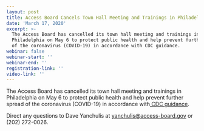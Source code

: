 ```yaml
---
layout: post
title: Access Board Cancels Town Hall Meeting and Trainings in Philadelphia
date: 'March 17, 2020'
excerpt: >-
  The Access Board has cancelled its town hall meeting and trainings in
  Philadelphia on May 6 to protect public health and help prevent further spread
  of the coronavirus (COVID-19) in accordance with CDC guidance.
webinar: false
webinar-start: ''
webinar-end: ''
registration-link: ''
video-link: ''
---
```

The Access Board has cancelled its town hall meeting and trainings in Philadelphia on May 6 to protect public health and help prevent further spread of the coronavirus (COVID-19) in accordance with[ CDC guidance](https://www.cdc.gov/coronavirus/2019-ncov/community/large-events/mass-gatherings-ready-for-covid-19.html).

Direct any questions to Dave Yanchulis at [yanchulis@access-board.gov](mailto:yanchulis@access-board.gov) or (202) 272-0026.
